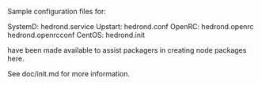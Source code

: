 Sample configuration files for:

SystemD: hedrond.service
Upstart: hedrond.conf
OpenRC:  hedrond.openrc
         hedrond.openrcconf
CentOS:  hedrond.init

have been made available to assist packagers in creating node packages here.

See doc/init.md for more information.
